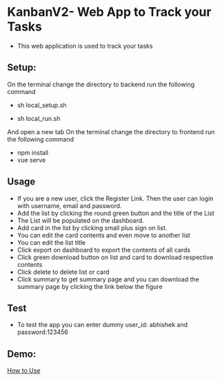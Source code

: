 # KanbanV2- Web App to Track your Tasks

- This web application is used to track your tasks

## Setup:

On the terminal change the directory to backend run the following command

- sh local_setup.sh

- sh local_run.sh

And open a new tab On the terminal change the directory to frontend run the following command

- npm install
- vue serve

## Usage

- If you are a new user, click the Register Link. Then the user can login with username, email and password.
- Add the list by clicking the round green button and the title of the List
- The List will be populated on the dashboard.
- Add card in the list by clicking small plus sign on list.
- You can edit the card contents and even move to another list
- You can edit the list title
- Click export on dashboard to export the contents of all cards
- Click green download button on list and card to download respective contents
- Click delete to delete list or card
- Click summary to get summary page and you can download the summary page by clicking the link below the figure

## Test

- To test the app you can enter dummy user_id: abhishek and password:123456

## Demo:

[How to Use](https://drive.google.com/file/d/1UopW_sdrR2h4UQaMl54eoLqLJLINqVuE/view?usp=sharing)

